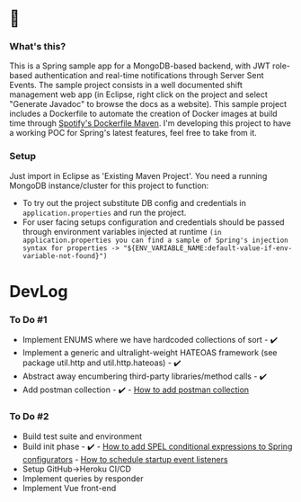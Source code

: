 # 👋

### What's this?
This is a Spring sample app for a MongoDB-based backend, with JWT role-based authentication and real-time notifications through Server Sent Events. The sample project consists in a well documented shift management web app (in Eclipse, right click on the project and select "Generate Javadoc" to browse the docs as a website).
This sample project includes a Dockerfile to automate the creation of Docker images at build time through [Spotify's Dockerfile Maven](https://github.com/spotify/dockerfile-maven).
I'm developing this project to have a working POC for Spring's latest features, feel free to take from it.

### Setup
Just import in Eclipse as 'Existing Maven Project'. You need a running MongoDB instance/cluster for this project to function: 
* To try out the project substitute DB config and credentials in `application.properties` and run the project. 
* For user facing setups configuration and credentials should be passed through environment variables injected at runtime `(in application.properties you can find a sample of Spring's injection syntax for properties -> "${ENV_VARIABLE_NAME:default-value-if-env-variable-not-found}")`

# DevLog

### To Do #1
- Implement ENUMS where we have hardcoded collections of sort - ✔️
- Implement a generic and ultralight-weight HATEOAS framework (see package util.http and util.http.hateoas) - ✔️
- Abstract away encumbering third-party libraries/method calls - ✔️
- Add postman collection - ✔️ - [How to add postman collection](https://apitransform.com/how-to-add-postman-collection-to-github/)


### To Do #2

- Build test suite and environment
- Build init phase - ✔️ - [How to add SPEL conditional expressions to Spring configurators](https://docs.spring.io/spring-security/site/docs/5.0.7.RELEASE/reference/html/el-access.html) - [How to schedule startup event listeners](https://stackoverflow.com/questions/27405713/running-code-after-spring-boot-starts)
- Setup GitHub->Heroku CI/CD
- Implement queries by responder
- Implement Vue front-end